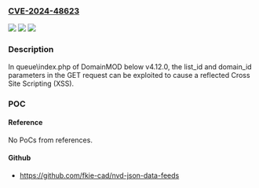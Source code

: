 ### [CVE-2024-48623](https://cve.mitre.org/cgi-bin/cvename.cgi?name=CVE-2024-48623)
![](https://img.shields.io/static/v1?label=Product&message=n%2Fa&color=blue)
![](https://img.shields.io/static/v1?label=Version&message=n%2Fa&color=blue)
![](https://img.shields.io/static/v1?label=Vulnerability&message=n%2Fa&color=brighgreen)

### Description

In queue\index.php of DomainMOD below v4.12.0, the list_id and domain_id parameters in the GET request can be exploited to cause a reflected Cross Site Scripting (XSS).

### POC

#### Reference
No PoCs from references.

#### Github
- https://github.com/fkie-cad/nvd-json-data-feeds

